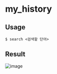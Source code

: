 # my_history

## Usage
```
$ search <검색할 단어>
```

## Result
![image](https://github.com/user-attachments/assets/de719535-7228-4380-8ecf-b937d51d57a2)

